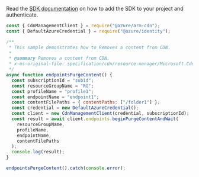 Read the [SDK documentation](https://github.com/Azure/azure-sdk-for-js/blob/%40azure%2Farm-cdn_7.0.0/sdk/cdn/arm-cdn/README.md) on how to add the SDK to your project and authenticate.

```javascript
const { CdnManagementClient } = require("@azure/arm-cdn");
const { DefaultAzureCredential } = require("@azure/identity");

/**
 * This sample demonstrates how to Removes a content from CDN.
 *
 * @summary Removes a content from CDN.
 * x-ms-original-file: specification/cdn/resource-manager/Microsoft.Cdn/stable/2021-06-01/examples/Endpoints_PurgeContent.json
 */
async function endpointsPurgeContent() {
  const subscriptionId = "subid";
  const resourceGroupName = "RG";
  const profileName = "profile1";
  const endpointName = "endpoint1";
  const contentFilePaths = { contentPaths: ["/folder1"] };
  const credential = new DefaultAzureCredential();
  const client = new CdnManagementClient(credential, subscriptionId);
  const result = await client.endpoints.beginPurgeContentAndWait(
    resourceGroupName,
    profileName,
    endpointName,
    contentFilePaths
  );
  console.log(result);
}

endpointsPurgeContent().catch(console.error);
```
